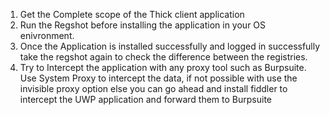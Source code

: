 1. Get the Complete scope of the Thick client application
2. Run the Regshot before installing the application in your OS enivronment.
3. Once the Application is installed successfully and logged in successfully take the regshot again to check the difference between the registries.
4. Try to Intercept the application with any proxy tool such as Burpsuite. Use System Proxy to intercept the data, if not possible with use the invisible proxy option else you can go ahead and install fiddler to intercept the UWP application and forward them to Burpsuite